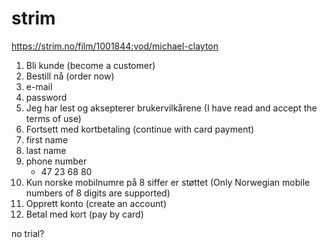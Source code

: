 # strim

https://strim.no/film/1001844:vod/michael-clayton

1. Bli kunde (become a customer)
2. Bestill nå (order now)
3. e-mail
4. password
5. Jeg har lest og aksepterer brukervilkårene (I have read and accept the terms
   of use)
6. Fortsett med kortbetaling (continue with card payment)
7. first name
8. last name
9. phone number
   - 47 23 68 80
10. Kun norske mobilnumre på 8 siffer er støttet (Only Norwegian mobile numbers
   of 8 digits are supported)
11. Opprett konto (create an account)
12. Betal med kort (pay by card)

no trial?
